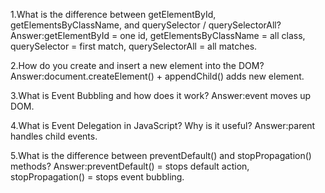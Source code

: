 1.What is the difference between getElementById, getElementsByClassName, and querySelector / querySelectorAll?
Answer:getElementById = one id, getElementsByClassName = all class, querySelector = first match, querySelectorAll = all matches.



2.How do you create and insert a new element into the DOM?
Answer:document.createElement() + appendChild() adds new element.


3.What is Event Bubbling and how does it work?
Answer:event moves up DOM.



4.What is Event Delegation in JavaScript? Why is it useful?
Answer:parent handles child events.




5.What is the difference between preventDefault() and stopPropagation() methods?
Answer:preventDefault() = stops default action, stopPropagation() = stops event bubbling.
